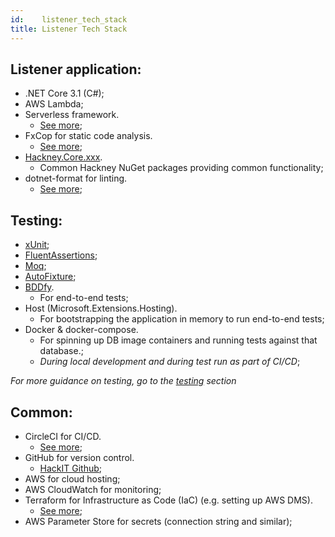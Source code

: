 ```yaml
---
id:    listener_tech_stack
title: Listener Tech Stack
---
```


## Listener application:

- .NET Core 3.1 (C#);
- AWS Lambda;
- Serverless framework.
  - [See more](../../How%20to%20build%20an%20API/Preferred%20tech%20stack/serverless_lambda);
- FxCop for static code analysis.
  * [See more](../../How%20to%20build%20an%20API/Preferred%20tech%20stack/static_code_analysis/);
- [Hackney.Core.xxx](https://github.com/LBHackney-IT/lbh-core).
  * Common Hackney NuGet packages providing common functionality;
- dotnet-format for linting.
  * [See more](../../API%20Practices%20and%20tools/linting/);

## Testing:

- [xUnit](https://xunit.net/);
- [FluentAssertions](https://fluentassertions.com/introduction);
- [Moq](https://github.com/Moq/moq4/wiki/Quickstart);
- [AutoFixture](https://github.com/AutoFixture/AutoFixture);
- [BDDfy](https://github.com/TestStack/TestStack.BDDfy).
  * For end-to-end tests;
- Host (Microsoft.Extensions.Hosting).
  * For bootstrapping the application in memory to run end-to-end tests;
- Docker & docker-compose.
    * For spinning up DB image containers and running tests against that database.;
    * _During local development and during test run as part of CI/CD_;

_For more guidance on testing, go to the [testing](../../../Testing/tdd) section_

## Common:

- CircleCI for CI/CD.
  - [See more](../../../DevOps%20practices/deployment_pipeline/);
- GitHub for version control.
  * [HackIT Github](https://github.com/LBHackney-IT);
- AWS for cloud hosting;
- AWS CloudWatch for monitoring;
- Terraform for Infrastructure as Code (IaC) (e.g. setting up AWS DMS).
  - [See more](../../../DevOps%20practices/infrastructure);
- AWS Parameter Store for secrets (connection string and similar);
